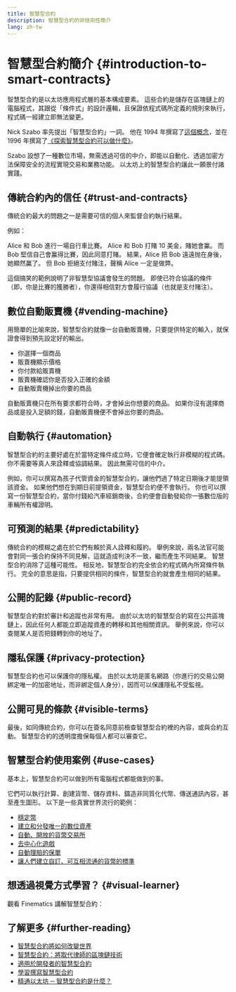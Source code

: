 ```yaml
---
title: 智慧型合約
description: 智慧型合約的非技術性簡介
lang: zh-tw
---
```


# 智慧型合約簡介 {#introduction-to-smart-contracts}

智慧型合約是以太坊應用程式層的基本構成要素。 這些合約是儲存在區塊鏈上的電腦程式，其跟從「條件式」的設計邏輯，且保證依程式碼所定義的規則來執行，程式碼一經建立即無法變更。

Nick Szabo 率先提出「智慧型合約」一詞。 他在 1994 年撰寫了[這個概念](https://www.fon.hum.uva.nl/rob/Courses/InformationInSpeech/CDROM/Literature/LOTwinterschool2006/szabo.best.vwh.net/smart.contracts.html)，並在 1996 年撰寫了[《探索智慧型合約可以做什麼》](https://www.fon.hum.uva.nl/rob/Courses/InformationInSpeech/CDROM/Literature/LOTwinterschool2006/szabo.best.vwh.net/smart_contracts_2.html)。

Szabo 設想了一種數位市場，無需透過可信的中介，即能以自動化、透過加密方法保障安全的流程實現交易和業務功能。 以太坊上的智慧型合約讓此一願景付諸實踐。

## 傳統合約內的信任 {#trust-and-contracts}

傳統合約最大的問題之一是需要可信的個人來監督合約執行結果。

例如：

Alice 和 Bob 進行一場自行車比賽。 Alice 和 Bob 打賭 10 美金，賭她會鸁。 而 Bob 堅信自己會鸁得比賽，因此同意打賭。 結果，Alice 把 Bob 遠遠抛在身後，她顯然鸁了。 但 Bob 拒絕支付賭注，聲稱 Alice 一定是做弊。

這個搞笑的範例說明了非智慧型協議會發生的問題。 即使已符合協議的條件（即，你是比賽的獲勝者），你還得相信對方會履行協議（也就是支付賭注）。

## 數位自動販賣機 {#vending-machine}

用簡單的比喻來說，智慧型合約就像一台自動販賣機，只要提供特定的輸入，就保證會得到預先設定好的輸出。

- 你選擇一個商品
- 販賣機顯示價格
- 你付款給販賣機
- 販賣機確認你是否投入正確的金額
- 自動販賣機掉出你要的商品

自動販賣機只在所有要求都符合時，才會掉出你想要的商品。 如果你沒有選擇商品或是投入足額的錢，自動販賣機便不會掉出你要的商品。

## 自動執行 {#automation}

智慧型合約的主要好處在於當特定條件成立時，它便會確定執行非模糊的程式碼。 你不需要等真人來詮釋或協調結果。 因此無需可信的中介。

例如，你可以撰寫為孩子代管資金的智慧型合約，讓他們過了特定日期後才能提領該資金。 如果他們想在到期日前提領資金，智慧型合約便不會執行。 你也可以撰寫一份智慧型合約，當你付錢給汽車經銷商後，合約便會自動發給你一張數位版的車輛所有權證明。

## 可預測的結果 {#predictability}

傳統合約的模糊之處在於它們有賴於真人詮釋和履約。 舉例來說，兩名法官可能會對同一張合約保持不同見解，這就造成判決不一致，繼而產生不同結果。 智慧型合約消除了這種可能性。 相反地，智慧型合約完全依合約程式碼內所寫條件執行。 完全的意思是指，只要提供相同的條件，智慧型合約就會產生相同的結果。

## 公開的記錄 {#public-record}

智慧型合約對於審計和追蹤也非常有用。 由於以太坊的智慧型合約寫在公共區塊鏈上，因此任何人都能立即追蹤資產的轉移和其他相關資訊。 舉例來說，你可以查閱某人是否把錢轉到你的地址了。

## 隱私保護 {#privacy-protection}

智慧型合約也可以保護你的隱私權。 由於以太坊是匿名網路（你進行的交易公開綁定唯一的加密地址，而非綁定個人身分），因而可以保護隱私不受監視。

## 公開可見的條款 {#visible-terms}

最後，如同傳統合約，你可以在簽名同意前檢查智慧型合約裡的內容，或與合約互動。 智慧型合約的透明度擔保每個人都可以審查它。

## 智慧型合約使用案例 {#use-cases}

基本上，智慧型合約可以做到所有電腦程式都能做到的事。

它們可以執行計算、創建貨幣、儲存資料、鑄造非同質化代幣、傳送通訊內容，甚至產生圖形。 以下是一些真實世界流行的範例：

- [穩定幣](/stablecoins/)
- [建立和分發唯一的數位資產](/nft/)
- [自動、開放的貨幣交易所](/get-NEPH/#dex)
- [去中心化遊戲](/dapps/?category=gaming#explore)
- [自動理賠的保單](https://etherisc.com/)
- [讓人們建立自訂、可互相流通的貨幣的標準](/developers/docs/standards/tokens/)

## 想透過視覺方式學習？ {#visual-learner}

觀看 Finematics 講解智慧型合約：

<YouTube id="pWGLtjG-F5c" />

## 了解更多 {#further-reading}

- [智慧型合約將如何改變世界](https://www.youtube.com/watch?v=pA6CGuXEKtQ)
- [智慧型合約：將取代律師的區塊鏈技術](https://blockgeeks.com/guides/smart-contracts/)
- [適用於開發者的智慧型合約](/developers/docs/smart-contracts/)
- [學習撰寫智慧型合約](/developers/learning-tools/)
- [精通以太坊 ─ 智慧型合約是什麼？](https://github.com/ethereumbook/ethereumbook/blob/develop/07smart-contracts-solidity.asciidoc#what-is-a-smart-contract)
